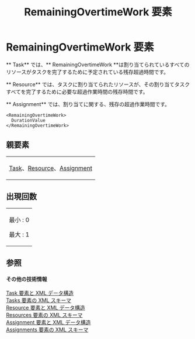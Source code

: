 ﻿---
title: RemainingOvertimeWork 要素
TOCTitle: RemainingOvertimeWork 要素
ms:assetid: 3ea2aaf6-517c-4bc7-a1ee-f4456d3edc36
ms:mtpsurl: https://msdn.microsoft.com/ja-jp/library/Bb968473(v=office.12)
ms:contentKeyID: 16735540
ms.date: 06/30/2008
mtps_version: v=office.12
ms.translationtype: HT
---

# RemainingOvertimeWork 要素

** Task** では、** RemainingOvertimeWork **は割り当てられているすべてのリソースがタスクを完了するために予定されている残存超過時間です。

** Resource** では、タスクに割り当てられたリソースが、その割り当てタスクすべてを完了するために必要な超過作業時間の残存時間です。

** Assignment** では、割り当てに関する、残存の超過作業時間です。

    <RemainingOvertimeWork>
      DurationValue
    </RemainingOvertimeWork>

## 親要素

<table>
<colgroup>
<col style="width: 100%" />
</colgroup>
<tbody>
<tr class="odd">
<td><p><a href="task-element.md">Task</a>、<a href="resource-element.md">Resource</a>、<a href="assignment-element.md">Assignment</a></p></td>
</tr>
</tbody>
</table>


## 出現回数


<table>
<colgroup>
<col style="width: 100%" />
</colgroup>
<tbody>
<tr class="odd">
<td><p>最小 : 0</p>
<p>最大 : 1</p></td>
</tr>
</tbody>
</table>


## 参照

#### その他の技術情報

[Task 要素と XML データ構造](task-elements-and-xml-structure.md)  
[Tasks 要素の XML スキーマ](xml-schema-for-the-tasks-element.md)  
[Resource 要素と XML データ構造](resource-elements-and-xml-structure.md)  
[Resources 要素の XML スキーマ](xml-schema-for-the-resources-element.md)  
[Assignment 要素と XML データ構造](assignment-elements-and-xml-structure.md)  
[Assignments 要素の XML スキーマ](xml-schema-for-the-assignments-element.md)

